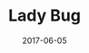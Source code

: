 ---
title: Lady Bug
date: '2017-06-05'
thumb_image: images/mar-2yo/lady-bug.jpg
thumb_image_alt: Lady Bug
image: images/mar-2yo/lady-bug.jpg
image_alt: Lady Bug
template: project
---	